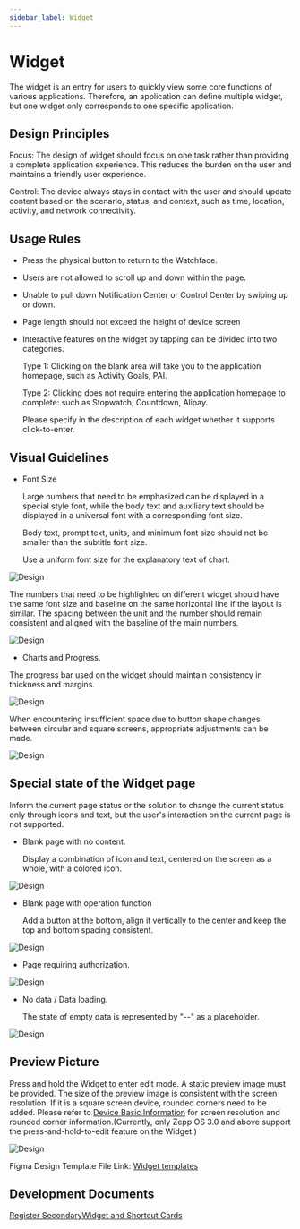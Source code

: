 ```yaml
---
sidebar_label: Widget
---
```


# Widget

The widget is an entry for users to quickly view some core functions of various applications. Therefore, an application can define multiple widget, but one widget only corresponds to one specific application.

## Design Principles

Focus: The design of widget should focus on one task rather than providing a complete application experience. This reduces the burden on the user and maintains a friendly user experience.  

Control: The device always stays in contact with the user and should update content based on the scenario, status, and context, such as time, location, activity, and network connectivity.

## Usage Rules

- Press the physical button to return to the Watchface.
- Users are not allowed to scroll up and down within the page.
- Unable to pull down Notification Center or Control Center by swiping up or down.
- Page length should not exceed the height of device screen 
- Interactive features on the widget by tapping can be divided into two categories.  

    Type 1: Clicking on the blank area will take you to the application homepage, such as Activity Goals, PAI.  

    Type 2: Clicking does not require entering the application homepage to complete: such as Stopwatch, Countdown, Alipay.  

    Please specify in the description of each widget whether it supports click-to-enter.  

## Visual Guidelines

- Font Size  

  Large numbers that need to be emphasized can be displayed in a special style font, while the body text and auxiliary text should be displayed in a universal font with a corresponding font size.  
  
  Body text, prompt text, units, and minimum font size should not be smaller than the subtitle font size.  

  Use a uniform font size for the explanatory text of chart.  

![Design](/img/design/customization_28.png)  

The numbers that need to be highlighted on different widget should have the same font size and baseline on the same horizontal line if the layout is similar. The spacing between the unit and the number should remain consistent and aligned with the baseline of the main numbers.  

![Design](/img/design/customization_29.png)  

- Charts and Progress.

The progress bar used on the widget should maintain consistency in thickness and margins.  

![Design](/img/design/customization_30.png)  

When encountering insufficient space due to button shape changes between circular and square screens, appropriate adjustments can be made.  

![Design](/img/design/customization_31.png)  

## Special state of the Widget page

Inform the current page status or the solution to change the current status only through icons and text, but the user's interaction on the current page is not supported.

- Blank page with no content.  

  Display a combination of icon and text, centered on the screen as a whole, with a colored icon.  

![Design](/img/design/customization_32.png)  

- Blank page with operation function

  Add a button at the bottom, align it vertically to the center and keep the top and bottom spacing consistent.  

![Design](/img/design/customization_33.png)  

- Page requiring authorization.

![Design](/img/design/customization_34.png)  

- No data / Data loading.  

  The state of empty data is represented by "--" as a placeholder.  
  
![Design](/img/design/customization_35.png)

## Preview Picture

Press and hold the Widget to enter edit mode. A static preview image must be provided. The size of the preview image is consistent with the screen resolution. If it is a square screen device, rounded corners need to be added. Please refer to [Device Basic Information](../../reference/related-resources/device-list.mdx) for screen resolution and rounded corner information.(Currently, only Zepp OS 3.0 and above support the press-and-hold-to-edit feature on the Widget.)

![Design](/img/design/widget_preview.png)

Figma Design Template File Link: [Widget templates](https://www.figma.com/community/file/1372844899307211702)

## Development Documents

[Register SecondaryWidget and Shortcut Cards](../../guides/framework/device/secondary-widget.md)
